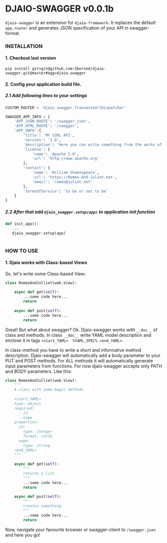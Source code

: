 # DJAIO-SWAGGER v0.0.1b

`djaio-swagger` is an extension for `djaio-framework`. It replaces the default `app.router` and
generates JSON specification of your API in swagger-format.


### INSTALLATION

#### 1. Checkout last version  

```pip install git+git@github.com:Sberned/djaio-swagger.git@master#egg=djaio-swagger```  

#### 2. Config your application build file.  

##### 2.1 Add following lines to your settings 
``` python
CUSTOM_ROUTER = 'djaio_swagger.TransmuteUrlDispatcher'

SWAGGER_APP_INFO = {
    'APP_JSON_ROUTE': '/swagger.json',
    'APP_HTML_ROUTE': '/swagger',
    'APP_INFO':{
        'title': 'MY COOL API',
        'version': '1.0',
        'description': 'Here you can write something from the works of William Shakespeare.',
        'license': {
            'name': 'Apache 2.0',
            'url': 'http://www.apache.org'
        },
        'contact': {
            'name': 'William Shakespeare',
            'url': 'https://Romeo-And-Juliet.net',
            'email': 'romeo@juliet.net'
        },
        'termsOfService': 'to be or not to be'
    }
}
```

##### 2.2 After that add `djaio_swagger.setup(app)` to application init function
 ``` python
 def init_app():
    ...
    djaio_swagger.setup(app)
    
 ```

### HOW TO USE

#### 1. Djaio works with Class-based Views

So, let's write some Class-based View:
``` python
class RomeoAndJulliet(web.View):
 
    async def get(self):
        ...some code here...
        return
        
    async def post(self):
        ...some code here...
        return
```

Great! But what about swagger? Ok. Djaio-swagger works with `__doc__` of class and methods. In class `__doc__` write YAML model description and enclose it in tags `<start_YAML>  %YAML_SPEC% <end_YAML>`.

In class-method you have to write a short and informative method description.
Djaio-swagger will automatically add a body parameter to your PUT and POST methods. 
For ALL methods it will automatically generate input parameters from functions. 
For now djaio-swagger accepts only PATH and BODY parameters.
Like this:

``` python
class RomeoAndJulliet(web.View):
    """
    A class with some magic methods
    
    <start_YAML>
    type: object
    required:
      - id
      - name
    properties:
      id:
        type: integer
        format: int32
      name:
        type: string
    <end_YAML>
    """
    
    async def get(self):
        """
        returns a list
        """
        ...some code here...
        return
        
    async def post(self):
        """
        creates something
        """
        ...some code here...
        return
```

Now, navigate your favourite browser or swagger-client to `/swagger.json` and here you go!
